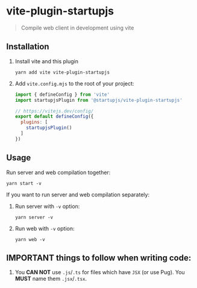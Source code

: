 # vite-plugin-startupjs

> Compile web client in development using vite

## Installation

1. Install vite and this plugin

    ```
    yarn add vite vite-plugin-startupjs
    ```

2. Add `vite.config.mjs` to the root of your project:

    ```js
    import { defineConfig } from 'vite'
    import startupjsPlugin from '@startupjs/vite-plugin-startupjs'

    // https://vitejs.dev/config/
    export default defineConfig({
      plugins: [
        startupjsPlugin()
      ]
    })
    ```

## Usage

Run server and web compilation together:

```
yarn start -v
```

If you want to run server and web compilation separately:

1. Run server with `-v` option:

    ```
    yarn server -v
    ```

2. Run web with `-v` option:

    ```
    yarn web -v
    ```

## **IMPORTANT** things to follow when writing code:

1. You **CAN NOT** use `.js`/`.ts` for files which have `JSX` (or use Pug). You **MUST** name them `.jsx`/`.tsx`.
